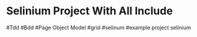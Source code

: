 # Selinium Project With All Include
#Tdd
#Bdd
#Page Object Model
#grid
#selinum
#example project selinium

